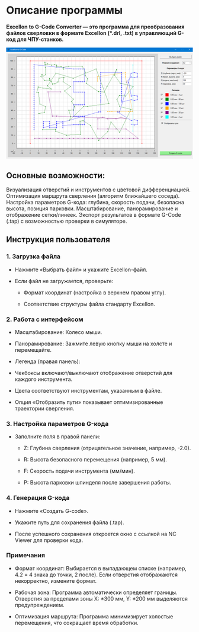# Описание программы


**Excellon to G-Code Converter — это программа для преобразования файлов сверловки в формате 
Excellon (*.drl, .txt) в управляющий G-код для ЧПУ-станков.**


![alt text](https://github.com/PavelSirotkin/ExcellonToG-Code/blob/main/sh2.png)

## Основные возможности:

Визуализация отверстий и инструментов с цветовой дифференциацией.
Оптимизация маршрута сверления (алгоритм ближайшего соседа).
Настройка параметров G-кода: глубина, скорость подачи, безопасна высота, позиция парковки.
Масштабирование, панорамирование и отображение сетки/линеек.
Экспорт результатов в формате G-Code (.tap) с возможностью проверки в симуляторе.

## Инструкция пользователя

### 1. Загрузка файла

- Нажмите «Выбрать файл» и укажите Excellon-файл.

- Если файл не загружается, проверьте:

    - Формат координат (настройка в верхнем правом углу).

    - Соответствие структуры файла стандарту Excellon.

### 2. Работа с интерфейсом

- Масштабирование: Колесо мыши.

- Панорамирование: Зажмите левую кнопку мыши на холсте и перемещайте.

- Легенда (правая панель):

- Чекбоксы включают/выключают отображение отверстий для каждого инструмента.

- Цвета соответствуют инструментам, указанным в файле.

- Опция «Отобразить пути» показывает оптимизированные траектории сверления.

### 3. Настройка параметров G-кода

- Заполните поля в правой панели:

    - Z: Глубина сверления (отрицательное значение, например, -2.0).

    - R: Высота безопасного перемещения (например, 5 мм).

    - F: Скорость подачи инструмента (мм/мин).

    - P: Высота парковки шпинделя после завершения работы.

### 4. Генерация G-кода

- Нажмите «Создать G-code».

- Укажите путь для сохранения файла (.tap).

- После успешного сохранения откроется окно с ссылкой на NC Viewer для проверки кода.

### Примечания

- Формат координат: Выбирается в выпадающем списке (например, 4.2 = 4 знака до точки, 2 после). Если отверстия отображаются некорректно, измените формат.

- Рабочая зона: Программа автоматически определяет границы. Отверстия за пределами зоны X: ±300 мм, Y: ±200 мм выделяются предупреждением.

- Оптимизация маршрута: Программа минимизирует холостые перемещения, что сокращает время обработки.
